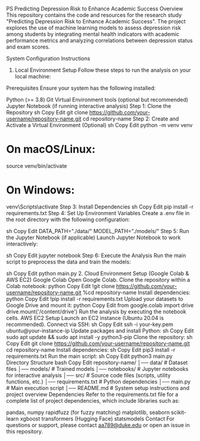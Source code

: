 PS
Predicting Depression Risk to Enhance Academic Success
Overview
This repository contains the code and resources for the research study "Predicting Depression Risk to Enhance Academic Success". The project explores the use of machine learning models to assess depression risk among students by integrating mental health indicators with academic performance metrics and analyzing correlations between depression status and exam scores.

System Configuration Instructions
1. Local Environment Setup
Follow these steps to run the analysis on your local machine:

Prerequisites
Ensure your system has the following installed:

Python (>= 3.8)
Git
Virtual Environment tools (optional but recommended)
Jupyter Notebook (if running interactive analysis)
Step 1: Clone the Repository
sh
Copy
Edit
git clone https://github.com/your-username/repository-name.git
cd repository-name
Step 2: Create and Activate a Virtual Environment (Optional)
sh
Copy
Edit
python -m venv venv
# On macOS/Linux:
source venv/bin/activate
# On Windows:
venv\Scripts\activate
Step 3: Install Dependencies
sh
Copy
Edit
pip install -r requirements.txt
Step 4: Set Up Environment Variables
Create a .env file in the root directory with the following configuration:

sh
Copy
Edit
DATA_PATH="./data/"
MODEL_PATH="./models/"
Step 5: Run the Jupyter Notebook (if applicable)
Launch Jupyter Notebook to work interactively:

sh
Copy
Edit
jupyter notebook
Step 6: Execute the Analysis
Run the main script to preprocess the data and train the models:

sh
Copy
Edit
python main.py
2. Cloud Environment Setup (Google Colab & AWS EC2)
Google Colab
Open Google Colab.
Clone the repository within a Colab notebook:
python
Copy
Edit
!git clone https://github.com/your-username/repository-name.git
%cd repository-name
Install dependencies:
python
Copy
Edit
!pip install -r requirements.txt
Upload your datasets to Google Drive and mount it:
python
Copy
Edit
from google.colab import drive
drive.mount('/content/drive')
Run the analysis by executing the notebook cells.
AWS EC2 Setup
Launch an EC2 instance (Ubuntu 20.04 is recommended).
Connect via SSH:
sh
Copy
Edit
ssh -i your-key.pem ubuntu@your-instance-ip
Update packages and install Python:
sh
Copy
Edit
sudo apt update && sudo apt install -y python3-pip
Clone the repository:
sh
Copy
Edit
git clone https://github.com/your-username/repository-name.git
cd repository-name
Install dependencies:
sh
Copy
Edit
pip3 install -r requirements.txt
Run the main script:
sh
Copy
Edit
python3 main.py
Directory Structure
bash
Copy
Edit
repository-name/
│── data/               # Dataset files
│── models/             # Trained models
│── notebooks/          # Jupyter notebooks for interactive analysis
│── src/                # Source code files (scripts, utility functions, etc.)
│── requirements.txt    # Python dependencies
│── main.py             # Main execution script
│── README.md           # System setup instructions and project overview
Dependencies
Refer to the requirements.txt file for a complete list of project dependencies, which include libraries such as:

pandas, numpy
rapidfuzz (for fuzzy matching)
matplotlib, seaborn
scikit-learn
xgboost
transformers (Hugging Face)
statsmodels
Contact
For questions or support, please contact aa789@duke.edu or open an issue in this repository.
